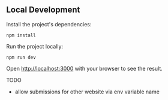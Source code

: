 ## Local Development

Install the project's dependencies:

```
npm install
```

Run the project locally:

```
npm run dev
```

Open [http://localhost:3000](http://localhost:3000) with your browser to see the result.

TODO

- allow submissions for other website via env variable name
